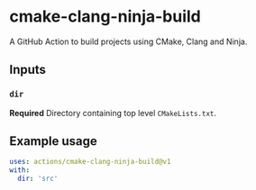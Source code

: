 # cmake-clang-ninja-build

A GitHub Action to build projects using CMake, Clang and Ninja.

## Inputs

### `dir`

**Required** Directory containing top level `CMakeLists.txt`.

## Example usage

```yaml
uses: actions/cmake-clang-ninja-build@v1
with:
  dir: 'src'
```
